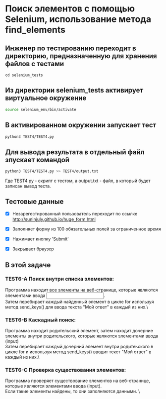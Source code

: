 # Поиск элементов с помощью Selenium, использование метода find_elements

## Инженер по тестированию переходит в директорию, предназначенную для хранения файлов с тестами
```
cd selenium_tests
```
## Из директории selenium_tests активирует виртуальное окружение
```sh
source selenium_env/bin/activate
```
## В активированном окружении запускает тест 
```sh
python3 TEST4/TEST4.py
```
## Для вывода результата в отдельный файл зпускает командой 
```sh
python3 TEST4/TEST4.py >> TEST4/output.txt
```
Где TEST4.py -  скрипт с тестом, а output.txt - файл, в который будет записан вывод теста.

## Тестовые данные
- [x] Незарегестированный пользователь переходит по ссылке http://suninjuly.github.io/huge_form.html
- [x] Заполняет форму из 100 обязательных полей за ограниченное время
- [x] Нажимает кнопку 'Submit'
- [x] Закрывает браузер


## В этой задаче
### TEST6-A Поиск внутри списка элементов:
Программа находит все элементы на веб-странице, которые являются элементами ввода <input>.\
Затем перебирает каждый найденный элемент в цикле for используя метод send_keys() для ввода текста "Мой ответ" в каждый из них.\

### TEST6-B Каскадный поиск:  
Программа находит родительский элемент, затем находит дочерние элементы внутри родительского, которые являются элементами ввода (input) \
Затем перебирает каждый дочерний элемент внутри родитеьского в цикле for и используя метод send_keys()  вводит текст "Мой ответ" в каждый из них.\

### TEST6-С Проверка существования элементов: 
Программа  проверяет существование элементов на веб-странице, которые являются элементами ввода (input). \
Если такие элементы найдены, то они заполняются данными. \
